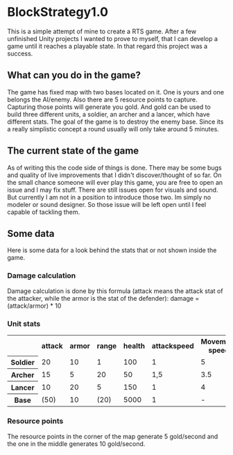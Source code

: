# BlockStrategy1.0
This is a simple attempt of mine to create a RTS game. After a few unfinished Unity projects I wanted to prove to myself, that I can develop a game until it reaches a playable state. In that regard this project was a success.
 
## What can you do in the game?
The game has fixed map with two bases located on it. One is yours and one belongs the AI/enemy. Also there are 5 resource points to capture. Capturing those points will generate you gold. And gold can be used to build three different units, a soldier, an archer and a lancer, which have different stats. The goal of the game is to destroy the enemy base. Since its a really simplistic concept a round usually will only take around 5 minutes. 

## The current state of the game
As of writing this the code side of things is done. There may be some bugs and quality of live improvements that I didn't discover/thought of so far. On the small chance someone will ever play this game, you are free to open an issue and I may fix stuff.
There are still issues open for visuals and sound. But currently I am not in a position to introduce those two. Im simply no modeler or sound designer. So those issue will be left open until I feel capable of tackling them.

## Some data
Here is some data for a look behind the stats that or not shown inside the game.

### Damage calculation
Damage calculation is done by this formula (attack means the attack stat of the attacker, while the armor is the stat of the defender):
damage = (attack/armor) * 10

### Unit stats
<table> 
<tr> <th></th> <th>attack</th> <th>armor</th> <th>range</th> <th>health</th><th>attackspeed</th><th>Movement speed</th></tr>
 <tr> <th>Soldier</th> <td>20</td> <td>10</td> <td>1</td> <td>100</td><td>1</td> <td>5</td></tr>
 <tr> <th>Archer</th> <td>15</td> <td>5</td> <td>20</td> <td>50</td><td>1,5</td> <td>3.5</td></tr>
 <tr> <th>Lancer</th> <td>10</td> <td>20</td> <td>5</td> <td>150</td><td>1</td> <td>4</td></tr>
 <tr> <th>Base</th> <td>(50)</td> <td>10</td> <td>(20)</td> <td>5000</td><td>1</td> <td>-</td></tr>
</table>

### Resource points
The resource points in the corner of the map generate 5 gold/second and the one in the middle generates 10 gold/second.

